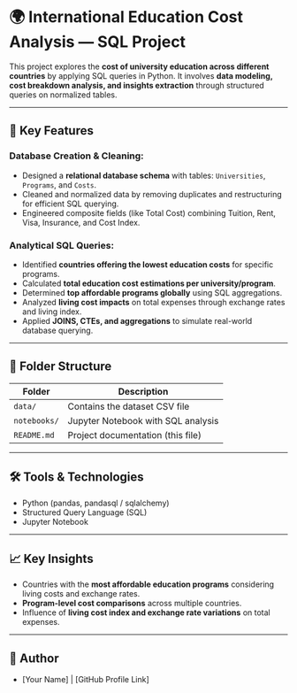 # 🌍 International Education Cost Analysis — SQL Project

This project explores the **cost of university education across different countries** by applying SQL queries in Python. It involves **data modeling, cost breakdown analysis, and insights extraction** through structured queries on normalized tables.

---

## 🔧 Key Features

### Database Creation & Cleaning:
- Designed a **relational database schema** with tables: `Universities`, `Programs`, and `Costs`.
- Cleaned and normalized data by removing duplicates and restructuring for efficient SQL querying.
- Engineered composite fields (like Total Cost) combining Tuition, Rent, Visa, Insurance, and Cost Index.

### Analytical SQL Queries:
- Identified **countries offering the lowest education costs** for specific programs.
- Calculated **total education cost estimations per university/program**.
- Determined **top affordable programs globally** using SQL aggregations.
- Analyzed **living cost impacts** on total expenses through exchange rates and living index.
- Applied **JOINS, CTEs, and aggregations** to simulate real-world database querying.

---

## 📁 Folder Structure
| Folder                | Description                               |
|-----------------------|-------------------------------------------|
| `data/`                | Contains the dataset CSV file             |
| `notebooks/`           | Jupyter Notebook with SQL analysis        |
| `README.md`            | Project documentation (this file)         |

---

## 🛠 Tools & Technologies
- Python (pandas, pandasql / sqlalchemy)
- Structured Query Language (SQL)
- Jupyter Notebook

---

## 📈 Key Insights
- Countries with the **most affordable education programs** considering living costs and exchange rates.
- **Program-level cost comparisons** across multiple countries.
- Influence of **living cost index and exchange rate variations** on total expenses.

---

## 📌 Author
- [Your Name] | [GitHub Profile Link]
